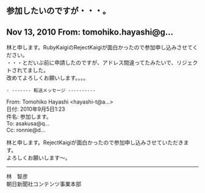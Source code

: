 ## 参加したいのですが・・・。

## Nov 13, 2010 From: tomohiko.hayashi@g...

林と申します。RubyKaigiのRejectKaigiが面白かったので参加申し込みさせてください。  
・・・とだいぶ前に申請したのですが、アドレス間違ってたみたいで、リジェクトされてました。  
改めてよろしくお願いします。。。。

    - ------- 転送メッセージ ----------

From: Tomohiko Hayashi \<hayashi-t@a...\>  
日付: 2010年9月5日1:23  
件名: 参加します。  
To: asakusa@q...  
Cc: ronnie@d...

林と申します。RejectKaigiが面白かったので参加申し込みさせていただきます。  
よろしくお願いします～。

* * *

林　智彦  
朝日新聞社コンテンツ事業本部

